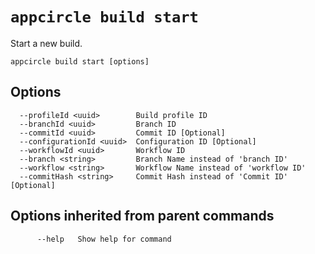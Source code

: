# `appcircle build start`

Start a new build.

```plaintext
appcircle build start [options]
```

## Options

```plaintext
  --profileId <uuid>        Build profile ID
  --branchId <uuid>         Branch ID
  --commitId <uuid>         Commit ID [Optional]
  --configurationId <uuid>  Configuration ID [Optional]
  --workflowId <uuid>       Workflow ID
  --branch <string>         Branch Name instead of 'branch ID'
  --workflow <string>       Workflow Name instead of 'workflow ID'
  --commitHash <string>     Commit Hash instead of 'Commit ID' [Optional]
```
## Options inherited from parent commands

```plaintext
      --help   Show help for command
```

